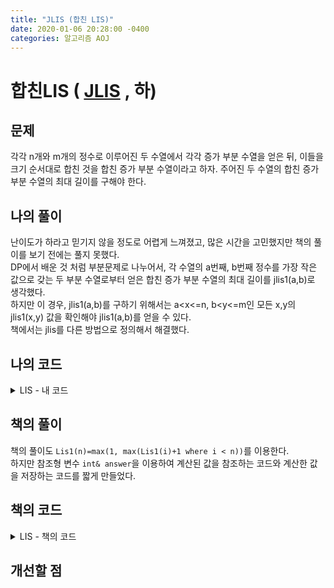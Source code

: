 ```yaml
---
title: "JLIS (합친 LIS)"
date: 2020-01-06 20:28:00 -0400
categories: 알고리즘 AOJ
---
```


# 합친LIS ( [JLIS](https://algospot.com/judge/problem/read/JLIS) , 하)

## 문제
각각 n개와 m개의 정수로 이루어진 두 수열에서 각각 증가 부분 수열을 얻은 뒤, 이들을 크기 순서대로 합친 것을 합친 증가 부분 수열이라고 하자.
주어진 두 수열의 합친 증가 부분 수열의 최대 길이를 구해야 한다.

## 나의 풀이
난이도가 하라고 믿기지 않을 정도로 어렵게 느껴졌고, 많은 시간을 고민했지만 책의 풀이를 보기 전에는 풀지 못했다.  
DP에서 배운 것 처럼 부분문제로 나누어서, 각 수열의 a번째, b번째 정수를 가장 작은 값으로 갖는 두 부분 수열로부터 얻은 합친 증가 부분 수열의 최대 길이를 jlis1(a,b)로 생각했다.  
하지만 이 경우, jlis1(a,b)를 구하기 위해서는 a<x<=n, b<y<=m인 모든 x,y의 jlis1(x,y) 값을 확인해야 jlis1(a,b)를 얻을 수 있다.  
책에서는 jlis를 다른 방법으로 정의해서 해결했다.

  
## 나의 코드

<details>
<summary>LIS - 내 코드</summary>
<div markdown="1">

```

```  

</div>
</details>  


## 책의 풀이
책의 풀이도 `Lis1(n)=max(1, max(Lis1(i)+1 where i < n))`를 이용한다.  
하지만 참조형 변수 `int& answer`을 이용하여 계산된 값을 참조하는 코드와 계산한 값을 저장하는 코드를 짧게 만들었다.  


## 책의 코드

<details>
<summary>LIS - 책의 코드</summary>
<div markdown="1">

  
```

```
</div>
</details>  
  
## 개선할 점
